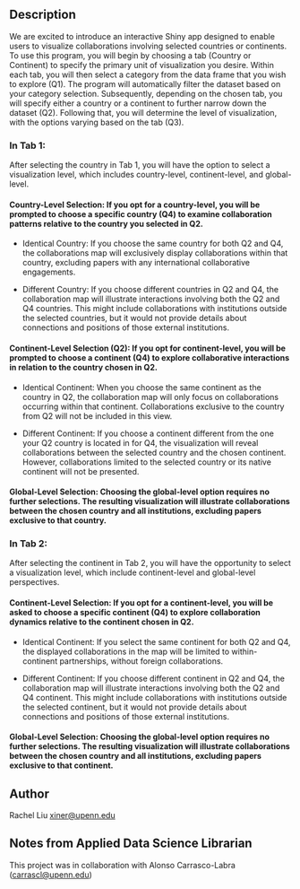## Description

We are excited to introduce an interactive Shiny app designed to enable users to visualize collaborations involving selected countries or continents. To use this program, you will begin by choosing a tab (Country or Continent) to specify the primary unit of visualization you desire. Within each tab, you will then select a category from the data frame that you wish to explore (Q1). The program will automatically filter the dataset based on your category selection. Subsequently, depending on the chosen tab, you will specify either a country or a continent to further narrow down the dataset (Q2). Following that, you will determine the level of visualization, with the options varying based on the tab (Q3).

### In Tab 1:

After selecting the country in Tab 1, you will have the option to select a visualization level, which includes country-level, continent-level, and global-level.

#### Country-Level Selection: If you opt for a country-level, you will be prompted to choose a specific country (Q4) to examine collaboration patterns relative to the country you selected in Q2.

* Identical Country: If you choose the same country for both Q2 and Q4, the collaborations map will exclusively display collaborations within that country, excluding papers with any international collaborative engagements.

* Different Country: If you choose different countries in Q2 and Q4, the collaboration map will illustrate interactions involving both the Q2 and Q4 countries. This might include collaborations with institutions outside the selected countries, but it would not provide details about connections and positions of those external institutions.

#### Continent-Level Selection (Q2): If you opt for continent-level, you will be prompted to choose a continent (Q4) to explore collaborative interactions in relation to the country chosen in Q2.

* Identical Continent: When you choose the same continent as the country in Q2, the collaboration map will only focus on collaborations occurring within that continent. Collaborations exclusive to the country from Q2 will not be included in this view.

* Different Continent: If you choose a continent different from the one your Q2 country is located in for Q4, the visualization will reveal collaborations between the selected country and the chosen continent. However, collaborations limited to the selected country or its native continent will not be presented.

#### Global-Level Selection: Choosing the global-level option requires no further selections. The resulting visualization will illustrate collaborations between the chosen country and all institutions, excluding papers exclusive to that country.


### In Tab 2:

After selecting the continent in Tab 2, you will have the opportunity to select a visualization level, which include continent-level and global-level perspectives.

#### Continent-Level Selection: If you opt for a continent-level, you will be asked to choose a specific continent (Q4) to explore collaboration dynamics relative to the continent chosen in Q2.

* Identical Continent: If you select the same continent for both Q2 and Q4, the displayed collaborations in the map will be limited to within-continent partnerships, without foreign collaborations.

* Different Continent: If you choose different continent in Q2 and Q4, the collaboration map will illustrate interactions involving both the Q2 and Q4 continent. This might include collaborations with institutions outside the selected continent, but it would not provide details about connections and positions of those external institutions.

#### Global-Level Selection: Choosing the global-level option requires no further selections. The resulting visualization will illustrate collaborations between the chosen country and all institutions, excluding papers exclusive to that continent.

## Author

Rachel Liu
xiner@upenn.edu

## Notes from Applied Data Science Librarian 

This project was in collaboration with Alonso Carrasco-Labra (carrascl@upenn.edu)

